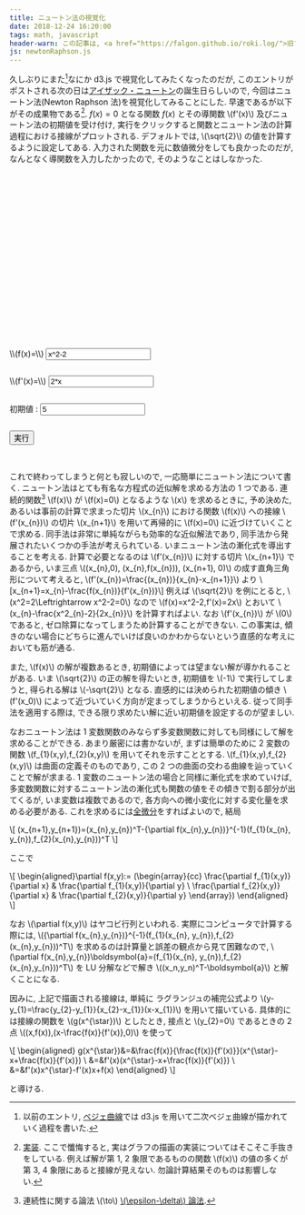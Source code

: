 ```yaml
---
title: ニュートン法の視覚化
date: 2018-12-24 16:20:00
tags: math, javascript
header-warn: この記事は, <a href="https://falgon.github.io/roki.log/">旧ブログ</a>から移植された記事です. よって, その内容として, <a href="https://falgon.github.io/roki.log/">旧ブログ</a>に依存した文脈が含まれている可能性があります. 予めご了承下さい.
js: newtonRaphson.js
---
```


久しぶりにまた[^1]なにか d3.js で視覚化してみたくなったのだが, 
このエントリがポストされる次の日は[アイザック・ニュートン](https://ja.wikipedia.org/wiki/%E3%82%A2%E3%82%A4%E3%82%B6%E3%83%83%E3%82%AF%E3%83%BB%E3%83%8B%E3%83%A5%E3%83%BC%E3%83%88%E3%83%B3)の誕生日らしいので, 今回はニュートン法(Newton Raphson 法)を視覚化してみることにした.
早速であるが以下がその成果物である[^2]. 
$f(x)=0$ となる関数 $f(x)$ とその導関数 \\(f'(x)\\) 及びニュートン法の初期値を受け付け, 
実行をクリックすると関数とニュートン法の計算過程における接線がプロットされる.
デフォルトでは, \\(\sqrt{2}\\) の値を計算するように設定してある.
入力された関数を元に数値微分をしても良かったのだが, 
なんとなく導関数を入力したかったので, そのようなことはしなかった.

<div style="width:400px; height: 310px; margin: 0 auto;" class="mb-4" id="vis"></div>
<div class="content">

<div id="success_panel" class="message is-primary" style="display: none;">
<div class="message-header">
<p>Success</p>
</div>
<div class="message-body" style="text-align: center;">
<p id="success_message"></p>
</div>
</div>

<div id="error_panel" class="message is-danger" style="display: none;">
<div class="message-header">
<p>Fail</p>
</div>
<div class="message-body" style="text-align: center;">
<p id="error_message"></p>
</div>
</div>

<div id="formula" class="box has-text-centered is-shadowless">
<form class="form-inline text-center" role="form">
<div class="form-group">
<label>\\(f(x)=\\)</label>
<input id="func" type="text" class="input" style="max-width: 200px;" value="x^2-2" placeholder="e.g: x^2 - 2">
</div><br>
<div class="form-group" style="margin-top: 10px;">
<label>\\(f'(x)=\\)</label>
<input id="func_differential" type="text" class="input" style="max-width: 200px;" value="2*x" placeholder="e.g: 2 * x">
</div><br>
<div class="form-group" style="margin-top: 10px;">
<label>初期値 :</label>
<input id="initial_value" type="text" class="input" style="max-width: 200px;" value="5" placeholder="e.g: 5">
</div><br>
<input 
    style="margin-top: 10px;" 
    id="startNewtonRaph" 
    class="button is-link is-light" 
    type="button" 
    value="実行" onclick="update()" />
</form>
</div>
</div>
<br />

<!--more-->

これで終わってしまうと何とも寂しいので, 一応簡単にニュートン法について書く.
ニュートン法はとても有名な方程式の近似解を求める方法の 1 つである.
連続的関数[^3] \\(f(x)\\) が \\(f(x)=0\\) となるような \\(x\\) を求めるときに, 
予め決めた, あるいは事前の計算で求まった切片 \\(x_{n}\\) における関数 \\(f(x)\\) への接線
\\(f'(x_{n})\\) の切片 \\(x_{n+1}\\) を用いて再帰的に \\(f(x)=0\\) に近づけていくことで求める.
同手法は非常に単純ながらも効率的な近似解法であり, 同手法から発展されたいくつかの手法が考えられている.
いまニュートン法の漸化式を導出することを考える. 
計算で必要となるのは \\(f'(x_{n})\\) に対する切片 \\(x_{n+1}\\) であるから,
いま三点 \\((x_{n},0), (x_{n},f(x_{n})), (x_{n+1}, 0)\\) 
の成す直角三角形について考えると,
\\(f'(x_{n})=\frac{(x_{n})}{x_{n}-x_{n+1}}\\) より
\\[x_{n+1}=x_{n}-\frac{f(x_{n})}{f'(x_{n})}\\]
例えば \\(\sqrt{2}\\) を例にとると, \\(x^2=2\Leftrightarrow x^2-2=0\\) なので
\\(f(x)=x^2-2,f'(x)=2x\\) とおいて \\(x_{n}-\frac{x^2_{n}-2}{2x_{n}}\\) を計算すればよい.
なお \\(f'(x_{n})\\) が \\(0\\) であると, ゼロ除算になってしまうため計算することができない.
この事実は, 傾きのない場合にどちらに進んでいけば良いのかわからないという直感的な考えにおいても筋が通る.

また, \\(f(x)\\) の解が複数あるとき, 初期値によっては望まない解が導かれることがある. 
いま \\(\sqrt{2}\\) の正の解を得たいとき, 初期値を \\(-1\\) で実行してしまうと,
得られる解は \\(-\sqrt{2}\\) となる. 
直感的には決められた初期値の傾き \\(f'(x_0)\\)
によって近づいていく方向が定まってしまうからといえる.
従って同手法を適用する際は, できる限り求めたい解に近い初期値を設定するのが望ましい.

なおニュートン法は 1 変数関数のみならず多変数関数に対しても同様にして解を求めることができる.
あまり厳密には書かないが, まずは簡単のために 2 変数の関数 
\\(f_{1}(x,y),f_{2}(x,y)\\) を用いてそれを示すこととする.
\\(f_{1}(x,y),f_{2}(x,y)\\) は曲面の定義そのものであり, 
この 2 つの曲面の交わる曲線を辿っていくことで解が求まる.
1 変数のニュートン法の場合と同様に漸化式を求めていけば, 
多変数関数に対するニュートン法の漸化式も関数の値をその傾きで割る部分が出てくるが,
いま変数は複数であるので, 各方向への微小変化に対する変化量を求める必要がある. 
これを求めるには[全微分](/roki.log/2018/10/4/jacobian/)をすればよいので, 結局

\\[
(x_{n+1},y_{n+1})=(x_{n},y_{n})^T-{\partial f(x_{n},y_{n})}^{-1}(f_{1}(x_{n}, y_{n}),f_{2}(x_{n},y_{n}))^T
\\]

ここで

\\[
\begin{aligned}\partial f(x,y):=
(\begin{array}{cc}
\frac{\partial f_{1}(x,y)}{\partial x} & \frac{\partial f_{1}(x,y)}{\partial y} \\
\frac{\partial f_{2}(x,y)}{\partial x} & \frac{\partial f_{2}(x,y)}{\partial y}
\end{array})
\end{aligned}
\\]

なお \\(\partial f(x,y)\\) はヤコビ行列といわれる. 
実際にコンピュータで計算する際には, \\({\partial f(x_{n},y_{n})}^{-1}(f_{1}(x_{n}, y_{n}),f_{2}(x_{n},y_{n}))^T\\) を求めるのは計算量と誤差の観点から見て困難なので,
\\(\partial f(x_{n},y_{n})\boldsymbol{a}=(f_{1}(x_{n}, y_{n}),f_{2}(x_{n},y_{n}))^T\\) を LU 分解などで解き \\((x_n,y_n)^T-\boldsymbol{a}\\) と解くことになる.

因みに, 上記で描画される接線は, 単純に ラグランジュの補完公式より
\\(y-y_{1}=\frac{y_{2}-y_{1}}{x_{2}-x_{1}}(x-x_{1})\\) を用いて描いている.
具体的には接線の関数を \\(g(x^{\star})\\) としたとき, 接点と \\(y_{2}=0\\) であるときの 2 点 \\((x,f(x)),(x-\frac{f(x)}{f'(x)},0)\\) を使って

\\[
\begin{aligned}
g(x^{\star})&=&\frac{f(x)}{\frac{f(x)}{f'(x)}}(x^{\star}-x+\frac{f(x)}{f'(x)}) \\
&=&f'(x)(x^{\star}-x+\frac{f(x)}{f'(x)}) \\
&=&f'(x)x^{\star}-f'(x)x+f(x)
\end{aligned}
\\]

と導ける. 

[^1]: 以前のエントリ, [ベジェ曲線](/roki.log/posts/2018/04/20/Bezier-curve/)では d3.js を用いて二次ベジェ曲線が描かれていく過程を書いた.
[^2]: [実装](https://github.com/falgon/roki.log/blob/gh-pages/js/newtonRaphson.js). ここで懺悔すると, 実はグラフの描画の実装についてはそこそこ手抜きをしている. 例えば解が第 1, 2 象限であるものの関数 \\(f(x)\\) の値の多くが第 3, 4 象限にあると接線が見えない. 勿論計算結果そのものは影響しない.
[^3]: 連続性に関する論法 \\(\to\\) [\\(\epsilon-\delta\\) 論法](/roki.log/2018/10/4/jacobian/#epsilonDelta-definitionOfLimit).
